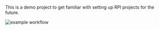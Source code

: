 This is a demo project to get familiar with setting up RPI projects for the future.

![example workflow](https://github.com/shem-snow/ECE5785_lab00/actions/workflows/main.yml/badge.svg)
